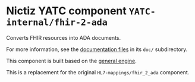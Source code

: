 # Nictiz YATC component `YATC-internal/fhir-2-ada`

Converts FHIR resources into ADA documents.

For more information, see the [documentation files](doc/index.md) in its `doc/` subdirectory.

This component is built based on the [general engine](../../YATC-shared/doc/general-engine.md). 

This is a replacement for the original `HL7-mappings/fhir_2_ada` component. 
